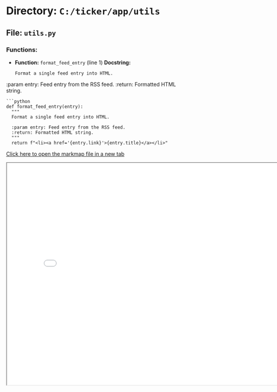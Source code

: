 # Directory: `C:/ticker/app/utils`

## File: `utils.py`

### Functions:

- **Function:** `format_feed_entry` (line 1)
  **Docstring:**
  ```
  Format a single feed entry into HTML.
  ```

:param entry: Feed entry from the RSS feed.
:return: Formatted HTML string.

````
```python
def format_feed_entry(entry):
  """
  Format a single feed entry into HTML.

  :param entry: Feed entry from the RSS feed.
  :return: Formatted HTML string.
  """
  return f"<li><a href='{entry.link}'>{entry.title}</a></li>"

````

<a href="/assets/utils.html" target="_blank">Click here to open the markmap file in a new tab</a>

<iframe src="/assets/utils.html" width="800" height="600"></iframe>
